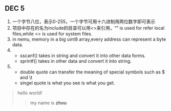 ## DEC 5

1. 一个字节八位，表示0-255，一个字节可用十六进制用两位数字即可表示
2. 项目中存在的名为include的目录可以用<>来引用，“” is used for refer local files,while <> is used for system files.
3. in nemu, memory in a big uint8 array,every address can represent a byte data.
4.  - sscanf() takes in string and convert it into other data forms.
    - sprintf() takes in other data and convert it into string.
5. - double quote can transfer the meaning of special symbols such as $ and \t 
   - singel quote is what you see is what you get.


> hello world!
> > my name is **zhou** 
